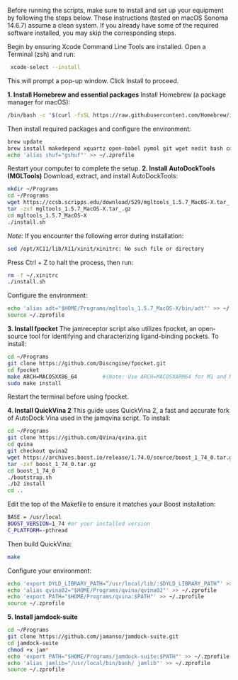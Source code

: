 Before running the scripts, make sure to install and set up your equipment by following the steps below. These instructions (tested on macOS Sonoma 14.6.7) assume a clean system. If you already have some of the required software installed, you may skip the corresponding steps.

Begin by ensuring Xcode Command Line Tools are installed. Open a Terminal (zsh) and run:
```bash
 xcode-select --install
```
This will prompt a pop-up window. Click Install to proceed.

**1.	Install Homebrew and essential packages**
Install Homebrew (a package manager for macOS):
```bash
/bin/bash -c "$(curl -fsSL https://raw.githubusercontent.com/Homebrew/install/HEAD/install.sh)"
```
Then install required packages and configure the environment:
```bash
brew update
brew install makedepend xquartz open-babel pymol git wget nedit bash coreutils
echo 'alias shuf="gshuf"' >> ~/.zprofile
```
Restart your computer to complete the setup.
**2. Install AutoDockTools (MGLTools)**
Download, extract, and install AutoDockTools:
```bash
mkdir ~/Programs
cd ~/Programs
wget https://ccsb.scripps.edu/download/529/mgltools_1.5.7_MacOS-X.tar_.gz
tar -zxf mgltools_1.5.7_MacOS-X.tar_.gz
cd mgltools_1.5.7_MacOS-X
./install.sh
```
*Note:* If you encounter the following error during installation:
```bash
sed /opt/XC11/lib/X11/xinit/xinitrc: No such file or directory
```
Press Ctrl + Z to halt the process, then run:
```bash
rm -f ~/.xinitrc
./install.sh
```
Configure the environment:
```bash
echo 'alias adt="$HOME/Programs/mgltools_1.5.7_MacOS-X/bin/adt"' >> ~/.zprofile
source ~/.zprofile
```



**3. Install fpocket**
The jamreceptor script also utilizes fpocket, an open-source tool for identifying and characterizing ligand-binding pockets. To install:
```bash
cd ~/Programs
git clone https://github.com/Discngine/fpocket.git
cd fpocket
make ARCH=MACOSXX86_64        #(Note: Use ARCH=MACOSXARM64 for M1 and M2 processors)
sudo make install
```
Restart the terminal before using fpocket.

**4. Install QuickVina 2**
This guide uses QuickVina 2, a fast and accurate fork of AutoDock Vina used in the jamqvina script. To install:
```bash
cd ~/Programs
git clone https://github.com/QVina/qvina.git
cd qvina
git checkout qvina2
wget https://archives.boost.io/release/1.74.0/source/boost_1_74_0.tar.gz
tar -zxf boost_1_74_0.tar.gz
cd boost_1_74_0
./bootstrap.sh
./b2 install
cd ..
```
Edit the top of the Makefile to ensure it matches your Boost installation:
```bash
BASE = /usr/local
BOOST_VERSION=1_74 #or your installed version
C_PLATFORM=-pthread
```
Then build QuickVina:
```bash
make
```
Configure your environment:
```bash
echo 'export DYLD_LIBRARY_PATH=”/usr/local/lib/:$DYLD_LIBRARY_PATH”' >> ~/.zprofile
echo 'alias qvina02="$HOME/Programs/qvina/qvina02"' >> ~/.zprofile
echo 'export PATH="$HOME/Programs/qvina:$PATH"' >> ~/.zprofile
source ~/.zprofile
```
**5. Install jamdock-suite**
```bash
cd ~/Programs
git clone https://github.com/jamanso/jamdock-suite.git
cd jamdock-suite
chmod +x jam*
echo 'export PATH="$HOME/Programs/jamdock-suite:$PATH"' >> ~/.zprofile
echo 'alias jamlib="/usr/local/bin/bash/ jamlib"' >> ~/.zprofile
source ~/.zprofile
```
